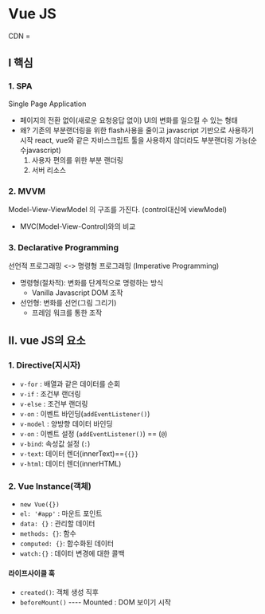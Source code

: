 # Vue JS
CDN = <script src="https://cdn.jsdelivr.net/npm/vue/dist/vue.js"></script>
## I 핵심
### 1. SPA
Single Page Application
- 페이지의 전환 없이(새로운 요청응답 없이) UI의 변화를 일으킬 수 있는 형태
- 왜?
    기존의 부분랜더링을 위한 flash사용을 줄이고 javascript 기반으로 사용하기 시작
    react, vue와 같은 자바스크립트 툴을 사용하지 않더라도 부분랜더링 가능(순수javascript)
  1. 사용자 편의를 위한 부분 랜더링
  2. 서버 리소스

### 2. MVVM
Model-View-ViewModel 의 구조를 가진다.
  (control대신에 viewModel)
- MVC(Model-View-Control)와의 비교

### 3. Declarative Programming
선언적 프로그래밍 <-> 명령형 프로그래밍
(Imperative Programming)
- 명령형(절차적): 변화를 단계적으로 명령하는 방식
  - Vanilla Javascript DOM 조작
- 선언형: 변화를 선언(그림 그리기)
  - 프레임 워크를 통한 조작

## II. vue JS의 요소
### 1. Directive(지시자)
- `v-for` : 배열과 같은 데이터를 순회
- `v-if` : 조건부 랜더링
- `v-else` : 조건부 랜더링
- `v-on` : 이벤트 바인딩(`addEventListener()`)
- `v-model` : 양방향 데이터 바인딩
- `v-on` : 이벤트 설정 (`addEventListener()`) == (`@`)
- `v-bind`: 속성값 설정 (`:`)
- `v-text`: 데이터 렌더(innerText)==`{{}}`
- `v-html`: 데이터 렌더(innerHTML)

### 2. Vue Instance(객체)
- `new Vue({})`
- `el: '#app'` : 마운트 포인트
- `data: {}` : 관리할 데이터
- `methods: {}`: 함수
- `computed: {}`: 함수화된 데이터
- `watch:{}` : 데이터 변경에 대한 콜백

#### 라이프사이클 훅
- `created()`: 객체 생성 직후
- `beforeMount()`
---- Mounted : DOM 보이기 시작
